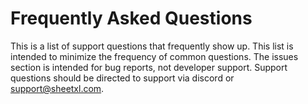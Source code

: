 # Frequently Asked Questions

This is a list of support questions that frequently show up. This list is intended to minimize the frequency of
common questions. The issues section is intended for bug reports, not developer support. Support questions should
be directed to support via discord or support@sheetxl.com.
